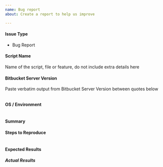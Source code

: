 ```yaml
---
name: Bug report
about: Create a report to help us improve

---
```


<!---
Verify first that your issue/request is not already reported on GitHub.
Also test if the latest release, and master branch are affected too.
-->

#### Issue Type
 - Bug Report


#### Script Name
Name of the script, file or feature, do not include extra details here


#### Bitbucket Server Version
Paste verbatim output from Bitbucket Server Version between quotes below
```

```

#### OS / Environment
<!---
Mention the OS you are running the script from, and the OS you are
managing, or say "N/A" for anything that is not platform-specific.
Also mention the specific version of what you are trying to control.
-->
```

```

#### Summary
<!--- Explain the problem briefly -->


#### Steps to Reproduce
<!---
For bugs, show exactly how to reproduce the problem, using a minimal test-case.
For new features, show how the feature would be used.
-->


<!--- Paste examples or commands between quotes below -->
```bash

```

<!--- You can also paste gist.github.com links for larger files -->

#### Expected Results
<!--- What did you expect to happen when running the steps above? -->


##### Actual Results
<!--- What actually happened? If possible run with extra verbosity -->

<!--- Paste verbatim command output between quotes below -->
```

```
